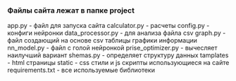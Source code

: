 ### Файлы сайта лежат в папке project
app.py - файл для запуска сайта
calculator.py - расчеты
config.py - конфиги нейронки
data_processor.py - для анализа файла csv
graph.py - файл создающий на основе csv таблицы графики информации
nn_model.py - файл с голой нейронкой
prise_optimizer.py - вычесляет наилучший вариант
shemas.py - определяет структуру данных
tamplates - html страницы
static - css стили и js скрипты использующиеся на сайте
requirements.txt - все используемые библиотеки
